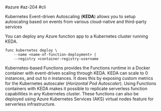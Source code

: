 #azure #az-204 #cli

Kubernetes Event-driven Autoscaling (**KEDA**) allows you to setup autoscaling based on events from various cloud-native and third-party services

You can deploy any Azure function app to a Kubernetes cluster running KEDA.
```Shell
func kubernetes deploy \
	--name <name-of-function-deployment> |
	--registry <container-registry-username
```

Kubernetes-based Functions provides the Functions runtime in a Docker container with event-driven scaling through KEDA.
KEDA can scale to 0 instances, and out to *n* instances.
It does this by exposing custom metrics for the Kubernetes autoscaler (*Horizontal Pod Autoscaler*).
Using Functions containers with KEDA makes it possible to replicate serverless function capabilities in any Kubernetes cluster.
These functions can also be deployed using Azure Kubernetes Services (AKS) virtual nodes feature for serverless infrastructure.